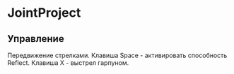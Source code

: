 # JointProject

## Управление
Передвижение стрелками. Клавиша Space - активировать способность Reflect. Клавиша X - выстрел гарпуном.
